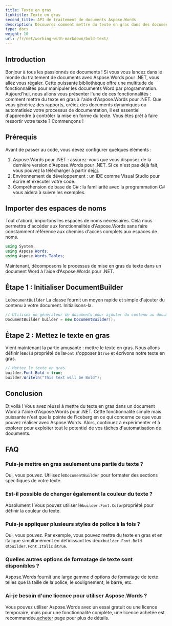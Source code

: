 ```yaml
---
title: Texte en gras
linktitle: Texte en gras
second_title: API de traitement de documents Aspose.Words
description: Découvrez comment mettre du texte en gras dans des documents Word à l'aide d'Aspose.Words pour .NET grâce à notre guide étape par étape. Idéal pour automatiser la mise en forme de vos documents.
type: docs
weight: 10
url: /fr/net/working-with-markdown/bold-text/
---
```

## Introduction

Bonjour à tous les passionnés de documents ! Si vous vous lancez dans le monde du traitement de documents avec Aspose.Words pour .NET, vous allez vous régaler. Cette puissante bibliothèque offre une multitude de fonctionnalités pour manipuler les documents Word par programmation. Aujourd'hui, nous allons vous présenter l'une de ces fonctionnalités : comment mettre du texte en gras à l'aide d'Aspose.Words pour .NET. Que vous génériez des rapports, créiez des documents dynamiques ou automatisiez votre processus de documentation, il est essentiel d'apprendre à contrôler la mise en forme du texte. Vous êtes prêt à faire ressortir votre texte ? Commençons !

## Prérequis

Avant de passer au code, vous devez configurer quelques éléments :

1.  Aspose.Words pour .NET : assurez-vous que vous disposez de la dernière version d'Aspose.Words pour .NET. Si ce n'est pas déjà fait, vous pouvez la télécharger à partir de[ici](https://releases.aspose.com/words/net/).
2. Environnement de développement : un IDE comme Visual Studio pour écrire et exécuter votre code.
3. Compréhension de base de C# : la familiarité avec la programmation C# vous aidera à suivre les exemples.

## Importer des espaces de noms

Tout d'abord, importons les espaces de noms nécessaires. Cela nous permettra d'accéder aux fonctionnalités d'Aspose.Words sans faire constamment référence aux chemins d'accès complets aux espaces de noms.

```csharp
using System;
using Aspose.Words;
using Aspose.Words.Tables;
```

Maintenant, décomposons le processus de mise en gras du texte dans un document Word à l’aide d’Aspose.Words pour .NET.

## Étape 1 : Initialiser DocumentBuilder

 Le`DocumentBuilder` La classe fournit un moyen rapide et simple d'ajouter du contenu à votre document. Initialisons-la.

```csharp
// Utilisez un générateur de documents pour ajouter du contenu au document.
DocumentBuilder builder = new DocumentBuilder();
```

## Étape 2 : Mettez le texte en gras

 Vient maintenant la partie amusante : mettre le texte en gras. Nous allons définir le`Bold` propriété de la`Font` s'opposer à`true` et écrivons notre texte en gras.

```csharp
// Mettez le texte en gras.
builder.Font.Bold = true;
builder.Writeln("This text will be Bold");
```

## Conclusion

Et voilà ! Vous avez réussi à mettre du texte en gras dans un document Word à l'aide d'Aspose.Words pour .NET. Cette fonctionnalité simple mais puissante n'est que la pointe de l'iceberg en ce qui concerne ce que vous pouvez réaliser avec Aspose.Words. Alors, continuez à expérimenter et à explorer pour exploiter tout le potentiel de vos tâches d'automatisation de documents.

## FAQ

### Puis-je mettre en gras seulement une partie du texte ?
 Oui, vous pouvez. Utilisez le`DocumentBuilder` pour formater des sections spécifiques de votre texte.

### Est-il possible de changer également la couleur du texte ?
 Absolument ! Vous pouvez utiliser le`builder.Font.Color`propriété pour définir la couleur du texte.

### Puis-je appliquer plusieurs styles de police à la fois ?
 Oui, vous pouvez. Par exemple, vous pouvez mettre du texte en gras et en italique simultanément en définissant les deux`builder.Font.Bold` et`builder.Font.Italic` à`true`.

### Quelles autres options de formatage de texte sont disponibles ?
Aspose.Words fournit une large gamme d'options de formatage de texte telles que la taille de la police, le soulignement, le barré, etc.

### Ai-je besoin d'une licence pour utiliser Aspose.Words ?
 Vous pouvez utiliser Aspose.Words avec un essai gratuit ou une licence temporaire, mais pour une fonctionnalité complète, une licence achetée est recommandée.[acheter](https://purchase.aspose.com/buy) page pour plus de détails.